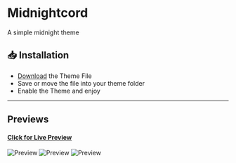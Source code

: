 # Midnightcord
A simple midnight theme

## 📥 Installation

- <a href="https://bambus.me/BetterDiscordStuff/Themes/Midnightcord/Midnightcord.theme.css" download target="_blank">Download</a> the Theme File
- Save or move the file into your theme folder
- Enable the Theme and enjoy

---

## Previews
#### [Click for Live Preview](https://gibbu.github.io/ThemePreview/?file=https://bambus.me/BetterDiscordStuff/Themes/Midnightcord/Midnightcord.theme.css)

![Preview](https://bambus.me/BetterDiscordStuff/Themes/Midnightcord/assets/Preview1.png)
![Preview](https://bambus.me/BetterDiscordStuff/Themes/Midnightcord/assets/Preview2.png)
![Preview](https://bambus.me/BetterDiscordStuff/Themes/Midnightcord/assets/Preview3.png)
